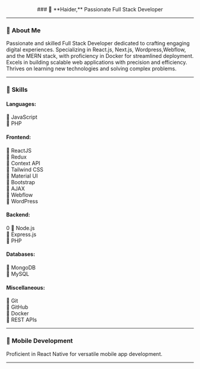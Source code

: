 
<center>
### 👋 **Haider,** Passionate Full Stack Developer
</center>

---

### 🌟 **About Me**

Passionate and skilled Full Stack Developer dedicated to crafting engaging digital experiences. Specializing in React.js, Next.js, Wordpress,Webflow, and the MERN stack, with proficiency in Docker for streamlined deployment. Excels in building scalable web applications with precision and efficiency. Thrives on learning new technologies and solving complex problems.

---

### 💼 **Skills**

#### **Languages:**

🔹 JavaScript  
🔹 PHP

#### **Frontend:**

🔹 ReactJS  
🔹 Redux  
🔹 Context API  
🔹 Tailwind CSS  
🔹 Material UI  
🔹 Bootstrap  
🔹 AJAX  
🔹 Webflow  
🔹 WordPress  

#### **Backend:**
0
🔹 Node.js  
🔹 Express.js  
🔹 PHP  

#### **Databases:**

🔹 MongoDB  
🔹 MySQL  

#### **Miscellaneous:**

🔹 Git  
🔹 GitHub  
🔹 Docker  
🔹 REST APIs  

---

### 📱 **Mobile Development**
Proficient in React Native for versatile mobile app development.

---
